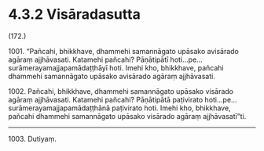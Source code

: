 # 4.3.2 Visāradasutta

(172.)

1001\. “Pañcahi, bhikkhave, dhammehi samannāgato upāsako avisārado agāraṃ ajjhāvasati. Katamehi pañcahi? Pāṇātipātī hoti…pe…  surāmerayamajjapamādaṭṭhāyī hoti. Imehi kho, bhikkhave, pañcahi dhammehi samannāgato upāsako avisārado agāraṃ ajjhāvasati.

1002\. Pañcahi, bhikkhave, dhammehi samannāgato upāsako visārado agāraṃ ajjhāvasati. Katamehi pañcahi? Pāṇātipātā paṭivirato hoti…pe…  surāmerayamajjapamādaṭṭhānā paṭivirato hoti. Imehi kho, bhikkhave, pañcahi dhammehi samannāgato upāsako visārado agāraṃ ajjhāvasatī”ti.

---

1003\. Dutiyaṃ.

